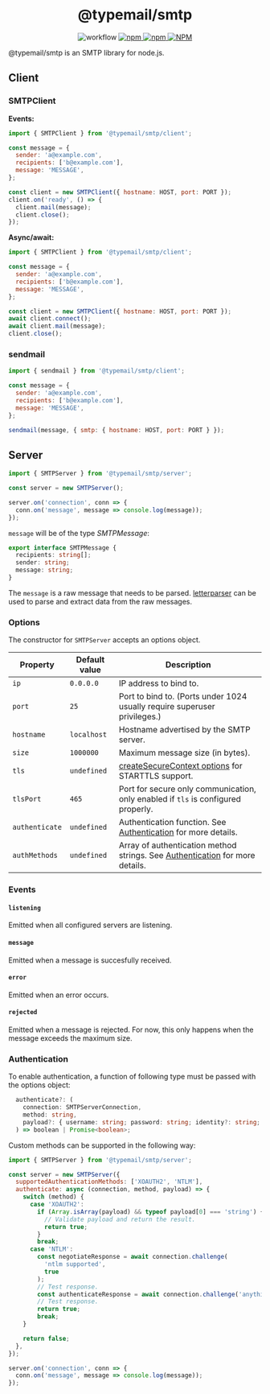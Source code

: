 <h1 align="center">
@typemail/smtp
</h1>

<p align="center">
<img alt="workflow" src="https://img.shields.io/github/actions/workflow/status/typemail/smtp/tests.yml?branch=main">
<a href="https://npmjs.com/package/@typemail/smtp">
<img alt="npm" src="https://img.shields.io/npm/v/@typemail/smtp">
<img alt="npm" src="https://img.shields.io/npm/dw/@typemail/smtp">
<img alt="NPM" src="https://img.shields.io/npm/l/@typemail/smtp">
</a>
</p>

@typemail/smtp is an SMTP library for node.js.

## Client

### SMTPClient

**Events:**

```js
import { SMTPClient } from '@typemail/smtp/client';

const message = {
  sender: 'a@example.com',
  recipients: ['b@example.com'],
  message: 'MESSAGE',
};

const client = new SMTPClient({ hostname: HOST, port: PORT });
client.on('ready', () => {
  client.mail(message);
  client.close();
});
```

**Async/await:**

```js
import { SMTPClient } from '@typemail/smtp/client';

const message = {
  sender: 'a@example.com',
  recipients: ['b@example.com'],
  message: 'MESSAGE',
};

const client = new SMTPClient({ hostname: HOST, port: PORT });
await client.connect();
await client.mail(message);
client.close();
```

### sendmail

```js
import { sendmail } from '@typemail/smtp/client';

const message = {
  sender: 'a@example.com',
  recipients: ['b@example.com'],
  message: 'MESSAGE',
};

sendmail(message, { smtp: { hostname: HOST, port: PORT } });
```

## Server

```js
import { SMTPServer } from '@typemail/smtp/server';

const server = new SMTPServer();

server.on('connection', conn => {
  conn.on('message', message => console.log(message));
});
```

`message` will be of the type _SMTPMessage_:

```ts
export interface SMTPMessage {
  recipients: string[];
  sender: string;
  message: string;
}
```

The `message` is a raw message that needs to be parsed. [letterparser](https://github.com/mat-sz/letterparser) can be used to parse and extract data from the raw messages.

### Options

The constructor for `SMTPServer` accepts an options object.

| Property       | Default value | Description                                                                                                              |
| -------------- | ------------- | ------------------------------------------------------------------------------------------------------------------------ |
| `ip`           | `0.0.0.0`     | IP address to bind to.                                                                                                   |
| `port`         | `25`          | Port to bind to. (Ports under 1024 usually require superuser privileges.)                                                |
| `hostname`     | `localhost`   | Hostname advertised by the SMTP server.                                                                                  |
| `size`         | `1000000`     | Maximum message size (in bytes).                                                                                         |
| `tls`          | `undefined`   | [createSecureContext options](https://nodejs.org/api/tls.html#tls_tls_createsecurecontext_options) for STARTTLS support. |
| `tlsPort`      | `465`         | Port for secure only communication, only enabled if `tls` is configured properly.                                        |
| `authenticate` | `undefined`   | Authentication function. See [Authentication](#Authentication) for more details.                                         |
| `authMethods`  | `undefined`   | Array of authentication method strings. See [Authentication](#Authentication) for more details.                          |

### Events

#### `listening`

Emitted when all configured servers are listening.

#### `message`

Emitted when a message is succesfully received.

#### `error`

Emitted when an error occurs.

#### `rejected`

Emitted when a message is rejected. For now, this only happens when the message exceeds the maximum size.

### Authentication

To enable authentication, a function of following type must be passed with the options object:

```ts
  authenticate?: (
    connection: SMTPServerConnection,
    method: string,
    payload?: { username: string; password: string; identity?: string; } | string[]
  ) => boolean | Promise<boolean>;
```

Custom methods can be supported in the following way:

```js
import { SMTPServer } from '@typemail/smtp/server';

const server = new SMTPServer({
  supportedAuthenticationMethods: ['XOAUTH2', 'NTLM'],
  authenticate: async (connection, method, payload) => {
    switch (method) {
      case 'XOAUTH2':
        if (Array.isArray(payload) && typeof payload[0] === 'string') {
          // Validate payload and return the result.
          return true;
        }
        break;
      case 'NTLM':
        const negotiateResponse = await connection.challenge(
          'ntlm supported',
          true
        );
        // Test response.
        const authenticateResponse = await connection.challenge('anything');
        // Test response.
        return true;
        break;
    }

    return false;
  },
});

server.on('connection', conn => {
  conn.on('message', message => console.log(message));
});
```
